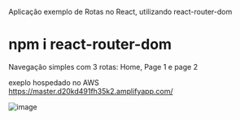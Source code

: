 Aplicação exemplo de Rotas no React, utilizando react-router-dom

# npm i react-router-dom

Navegação simples com 3 rotas: Home, Page 1 e page 2

exeplo hospedado no AWS
https://master.d20kd491fh35k2.amplifyapp.com/


![image](https://user-images.githubusercontent.com/28707053/72980624-b4d01000-3db9-11ea-9139-9523fe82824d.png)

